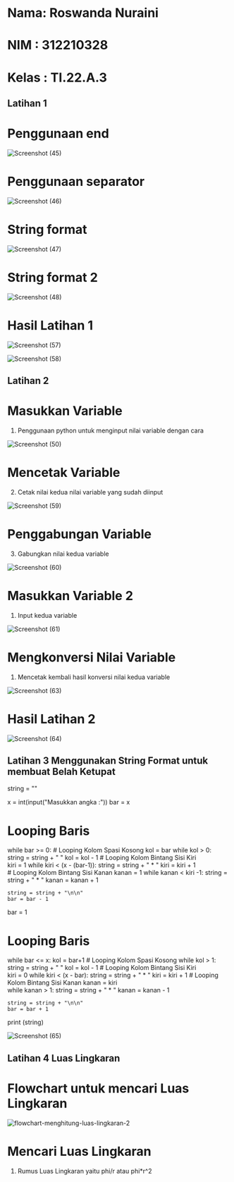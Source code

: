 # Nama: Roswanda Nuraini

# NIM : 312210328

# Kelas : TI.22.A.3

## Latihan 1

# Penggunaan end

![Screenshot (45)](https://user-images.githubusercontent.com/115516632/198201870-0c7c660b-4d28-4940-b8ec-b8dffcf1488c.png)

# Penggunaan separator

![Screenshot (46)](https://user-images.githubusercontent.com/115516632/198202073-77ba80a8-2ad7-4001-ad7d-d4fe993fe697.png)

# String format

![Screenshot (47)](https://user-images.githubusercontent.com/115516632/198202245-a88904b7-d8d0-4c64-bac2-bc5d99cbb4f2.png)

# String format 2

![Screenshot (48)](https://user-images.githubusercontent.com/115516632/198202423-3f94a865-f5e7-4d8e-bb3d-835a60bb50fe.png)

# Hasil Latihan 1

![Screenshot (57)](https://user-images.githubusercontent.com/115516632/198212891-43bc0c54-26a8-4aa8-b1cf-1223d00a60ad.png)

![Screenshot (58)](https://user-images.githubusercontent.com/115516632/198213412-8314452c-50c0-417f-a8d3-489425381c53.png)

## Latihan 2

# Masukkan Variable

1. Penggunaan python untuk menginput nilai variable dengan cara

![Screenshot (50)](https://user-images.githubusercontent.com/115516632/198215615-e559a602-56aa-42e5-a2fd-194826d7fd66.png)

# Mencetak Variable

2. Cetak nilai kedua nilai variable yang sudah diinput

![Screenshot (59)](https://user-images.githubusercontent.com/115516632/198218042-993b7652-5271-41ed-ac86-9e422fa8b67d.png)

# Penggabungan Variable

3. Gabungkan nilai kedua variable

![Screenshot (60)](https://user-images.githubusercontent.com/115516632/198219037-1180beee-00f6-4fc6-82d2-a3d9c5cf069a.png)

# Masukkan Variable 2

1. Input kedua variable

![Screenshot (61)](https://user-images.githubusercontent.com/115516632/198219835-862dd907-b024-4616-bbb9-fb9339e785a2.png)

# Mengkonversi Nilai Variable

1. Mencetak kembali hasil konversi nilai kedua variable

![Screenshot (63)](https://user-images.githubusercontent.com/115516632/198220784-6551c9a3-a595-4a43-8fd3-eabfa2edde12.png)

# Hasil Latihan 2

![Screenshot (64)](https://user-images.githubusercontent.com/115516632/198221549-15dd6774-6d2e-47a9-980a-2ba86eccd397.png)

## Latihan 3 Menggunakan String Format untuk membuat Belah Ketupat

string = ""

x = int(input("Masukkan angka :"))
bar = x
# Looping Baris
while bar >= 0:
	# Looping Kolom Spasi Kosong
	kol = bar
	while kol > 0:
		string = string + "   "
		kol = kol - 1
	# Looping Kolom Bintang Sisi Kiri		
	kiri = 1
	while kiri < (x - (bar-1)):
		string = string + " * "
		kiri = kiri + 1		
	# Looping Kolom Bintang Sisi Kanan
	kanan = 1
	while kanan < kiri -1:
		string = string + " * "
		kanan = kanan + 1	

	string = string + "\n\n"
	bar = bar - 1

bar = 1	
# Looping Baris
while bar <= x:
	kol = bar+1
	# Looping Kolom Spasi Kosong
	while kol > 1:
		string = string + "   "
		kol = kol - 1
	# Looping Kolom Bintang Sisi Kiri	
	kiri = 0
	while kiri < (x - bar):
		string = string + " * "
		kiri = kiri + 1	
	# Looping Kolom Bintang Sisi Kanan
	kanan = kiri	
	while kanan > 1:
		string = string + " * "
		kanan = kanan - 1

	string = string + "\n\n"
	bar = bar + 1
print (string)

![Screenshot (65)](https://user-images.githubusercontent.com/115516632/198223201-45c224de-9109-473e-ba04-f6fb667d0f2f.png)

## Latihan 4 Luas Lingkaran

# Flowchart untuk mencari Luas Lingkaran

![flowchart-menghitung-luas-lingkaran-2](https://user-images.githubusercontent.com/115516632/198225284-5eb3417a-7bbd-42c1-957f-7e1a21c0b7d2.png)

# Mencari Luas Lingkaran

1. Rumus Luas Lingkaran yaitu phi/r atau phi*r^2






